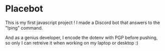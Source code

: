 # Placebot

This is my first javascript project !
I made a Discord bot that answers to the "!ping" command.

And as a genius developer, I encode the dotenv with PGP before pushing, so only I can retreive it when working on my laptop or desktop :)